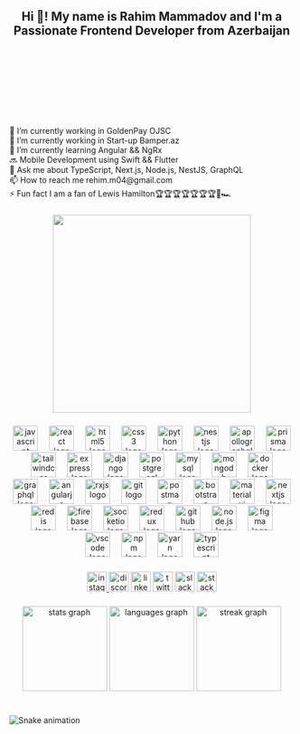 <h2 align="center">Hi 👋! My name is Rahim Mammadov and I'm a Passionate Frontend Developer from Azerbaijan</h2>

###

<br clear="both">
<br clear="both">
<br clear="both">
<br clear="both">
<br clear="both">
<br clear="both">
<br clear="both">

<p align="left">🔭 I’m currently working in GoldenPay OJSC<br>🔭 I’m currently working in Start-up Bamper.az<br>🌱 I’m currently learning Angular && NgRx<br>🔜 Mobile Development using Swift && Flutter<br>💬 Ask me about TypeScript, Next.js, Node.js, NestJS, GraphQL<br>📫 How to reach me rehim.m04@gmail.com<br>⚡ Fun fact I am a fan of Lewis Hamilton🏆🏆🏆🏆🏆🏆🏆🏁🏎</p>

###

<div align="center">
  <img height="350" src="https://user-images.githubusercontent.com/74038190/212749695-a6817c5a-a794-462b-afca-1b5ce7dd5e63.gif"  />
</div>

###

<div align="center">
  <img src="https://cdn.jsdelivr.net/gh/devicons/devicon/icons/javascript/javascript-original.svg" height="44"  alt="javascript logo"  />
  <img width="12" />
  <img src="https://cdn.jsdelivr.net/gh/devicons/devicon/icons/react/react-original.svg" height="44" alt="react logo"  />
  <img width="12" />
  <img src="https://cdn.jsdelivr.net/gh/devicons/devicon/icons/html5/html5-plain.svg" height="44" alt="html5 logo"  />
  <img width="12" />
  <img src="https://cdn.jsdelivr.net/gh/devicons/devicon/icons/css3/css3-plain.svg" height="44" alt="css3 logo"  />
  <img width="12" />
  <img src="https://cdn.jsdelivr.net/gh/devicons/devicon/icons/python/python-original.svg" height="44" alt="python logo"  />
  <img width="12" />
  <img src="https://cdn.simpleicons.org/nestjs/E0234E" height="44" alt="nestjs logo"  />
  <img width="12" />
  <img src="https://cdn.simpleicons.org/apollographql/311C87" height="44" alt="apollographql logo"  />
  <img width="12" />
  <img src="https://camo.githubusercontent.com/6c30a7d0eccbfaa1a79bae07ba7feb0af19211035bd3d6709c9b857c88c30992/68747470733a2f2f7777772e7376677265706f2e636f6d2f73686f772f3337343030322f707269736d612e737667" height="44" alt="prisma logo"  />
  <img width="12" />
  <img src="https://cdn.simpleicons.org/tailwindcss/06B6D4" height="44" alt="tailwindcss logo"  />
  <img width="12" />
  <img src="https://raw.githubusercontent.com/danielcranney/readme-generator/main/public/icons/skills/express-colored-dark.svg" height="44" alt="express logo"  />
  <img width="12" />
  <img src="https://camo.githubusercontent.com/c96cb99431280ee1fdce3fe6b5338c5aca7bcaf94331b7426803ac9b426f6cef/68747470733a2f2f63646e2e776f726c64766563746f726c6f676f2e636f6d2f6c6f676f732f646a616e676f2e737667" height="44" alt="django logo"  />
  <img width="12" />
  <img src="https://cdn.jsdelivr.net/gh/devicons/devicon/icons/postgresql/postgresql-plain.svg" height="44" alt="postgresql logo"  />
  <img width="12" />
  <img src="https://cdn.jsdelivr.net/gh/devicons/devicon/icons/mysql/mysql-original.svg" height="44" alt="mysql logo"  />
  <img width="12" />
  <img src="https://cdn.jsdelivr.net/gh/devicons/devicon/icons/mongodb/mongodb-original.svg" height="44" alt="mongodb logo"  />
  <img width="12" />
  <img src="https://cdn.jsdelivr.net/gh/devicons/devicon/icons/docker/docker-original-wordmark.svg" height="44" alt="docker logo"  />
  <img width="12" />
  <img src="https://cdn.jsdelivr.net/gh/devicons/devicon/icons/graphql/graphql-plain.svg" height="44" alt="graphql logo"  />
  <img width="12" />
  <img src="https://camo.githubusercontent.com/c180a7417c3fa68b908d550d8ecd4063d53b6b1bbc4914b0910dfc8f00a424fb/68747470733a2f2f7777772e63646e6c6f676f2e636f6d2f6c6f676f732f612f35312f616e67756c61722e737667" height="44" alt="angularjs logo"  />
  <img width="12" />
  <img src="https://camo.githubusercontent.com/f5c3fc78d64f03840113d78181c6ab430830b8856a9cb2493572c8d81cbfdc5c/68747470733a2f2f63646e2e776f726c64766563746f726c6f676f2e636f6d2f6c6f676f732f6e6772782e737667" height="44" alt="rxjs logo"  />
  <img width="12" />
  <img src="https://cdn.jsdelivr.net/gh/devicons/devicon/icons/git/git-original.svg" height="44" alt="git logo"  />
  <img width="12" />
  <img src="https://cdn.simpleicons.org/postman/FF6C37" height="44" alt="postman logo"  />
  <img width="12" />
  <img src="https://cdn.jsdelivr.net/gh/devicons/devicon/icons/bootstrap/bootstrap-original.svg" height="44" alt="bootstrap logo"  />
  <img width="12" />
  <img src="https://cdn.simpleicons.org/mui/007FFF" height="44" alt="materialui logo"  />
  <img width="12" />
  <img src="https://cdn.jsdelivr.net/gh/devicons/devicon/icons/nextjs/nextjs-original.svg" height="44" alt="nextjs logo"  />
  <img width="12" />
  <img src="https://cdn.jsdelivr.net/gh/devicons/devicon/icons/redis/redis-original.svg" height="44" alt="redis logo"  />
  <img width="12" />
  <img src="https://cdn.jsdelivr.net/gh/devicons/devicon/icons/firebase/firebase-plain.svg" height="44" alt="firebase logo"  />
  <img width="12" />
  <img src="https://camo.githubusercontent.com/b67b6830e4fe2686eee3706938670bcbd3df3f2e8bb78a259459395dc6144e41/68747470733a2f2f75706c6f61642e77696b696d656469612e6f72672f77696b6970656469612f636f6d6d6f6e732f7468756d622f392f39362f536f636b65742d696f2e7376672f3130323470782d536f636b65742d696f2e7376672e706e67" height="44" alt="socketio logo"  />
  <img width="12" />
  <img src="https://cdn.jsdelivr.net/gh/devicons/devicon/icons/redux/redux-original.svg" height="44" alt="redux logo"  />
  <img width="12" />
  <img 
src="https://camo.githubusercontent.com/5ef90fb7e911654d9bcae25dc8d7e1f740c7301905815fffe5570ad3a4b845ed/68747470733a2f2f7374617469632d30302e69636f6e6475636b2e636f6d2f6173736574732e30302f6769746875622d69636f6e2d3230343878313938382d6a7a767a636632742e706e67" height="44" alt="github logo"  />
  <img width="12" />
  <img src="https://cdn.jsdelivr.net/gh/devicons/devicon/icons/nodejs/nodejs-original-wordmark.svg" height="44" alt="node.js logo"  />
  <img width="12" />
  <img src="https://cdn.jsdelivr.net/gh/devicons/devicon/icons/figma/figma-original.svg" height="44" alt="figma logo"  />
  <img width="12" />
  <img src="https://cdn.jsdelivr.net/gh/devicons/devicon/icons/vscode/vscode-original.svg" height="44" alt="vscode logo"  />
  <img width="12" />
  <img src="https://cdn.jsdelivr.net/gh/devicons/devicon/icons/npm/npm-original-wordmark.svg" height="44" alt="npm logo"  />
  <img width="12" />
  <img src="https://cdn.jsdelivr.net/gh/devicons/devicon/icons/yarn/yarn-original.svg" height="44" alt="yarn logo"  />
  <img width="12" />
  <img src="https://raw.githubusercontent.com/danielcranney/readme-generator/main/public/icons/skills/typescript-colored.svg" height="44" alt="typescript logo"  />
</div>

###

<div align="center">
  <a href="https://www.instagram.com/_rahimos_44/" target="_blank">
    <img src="https://img.shields.io/static/v1?message=Instagram&logo=instagram&label=&color=E4405F&logoColor=white&labelColor=&style=for-the-badge" height="35" alt="instagram logo"  />
  </a>
  <img src="https://img.shields.io/static/v1?message=Discord&logo=discord&label=&color=7289DA&logoColor=white&labelColor=&style=for-the-badge" height="35" alt="discord logo"  />
  <img src="https://img.shields.io/static/v1?message=LinkedIn&logo=linkedin&label=&color=0077B5&logoColor=white&labelColor=&style=for-the-badge" height="35" alt="linkedin logo"  />
  <img src="https://img.shields.io/static/v1?message=Twitter&logo=twitter&label=&color=1DA1F2&logoColor=white&labelColor=&style=for-the-badge" height="35" alt="twitter logo"  />
  <img src="https://img.shields.io/static/v1?message=Slack&logo=slack&label=&color=4A154B&logoColor=white&labelColor=&style=for-the-badge" height="35" alt="slack logo"  />
  <img src="https://img.shields.io/static/v1?message=Stackoverflow&logo=stackoverflow&label=&color=FE7A16&logoColor=white&labelColor=&style=for-the-badge" height="35" alt="stackoverflow logo"  />
</div>

###

<div align="center">
  <img src="https://github-readme-stats.vercel.app/api?username=RehimMammadov&hide_title=false&hide_rank=false&show_icons=true&include_all_commits=true&count_private=true&disable_animations=false&theme=tokyonight&locale=en&hide_border=false" height="150" alt="stats graph"  />
  <img src="https://github-readme-stats.vercel.app/api/top-langs?username=RehimMammadov&locale=en&hide_title=false&layout=compact&card_width=320&langs_count=5&theme=tokyonight&hide_border=false" height="150" alt="languages graph"  />
  <img src="https://streak-stats.demolab.com?user=RehimMammadov&locale=en&mode=daily&theme=tokyonight&hide_border=false&border_radius=5" height="150" alt="streak graph"  />
</div>

###

<br clear="both">

<img src="https://raw.githubusercontent.com/RehimMammadov/RehimMammadov/output/snake.svg" alt="Snake animation" />

###
